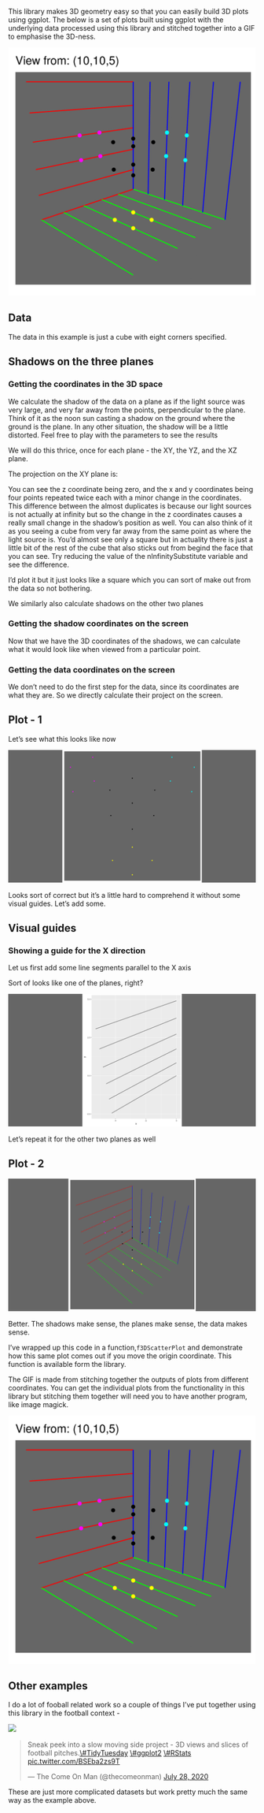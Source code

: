 This library makes 3D geometry easy so that you can easily build 3D
plots using ggplot. The below is a set of plots built using ggplot with
the underlying data processed using this library and stitched together
into a GIF to emphasise the 3D-ness.

![](./example.gif)

Data
----

The data in this example is just a cube with eight corners specified.

Shadows on the three planes
---------------------------

### Getting the coordinates in the 3D space

We calculate the shadow of the data on a plane as if the light source
was very large, and very far away from the points, perpendicular to the
plane. Think of it as the noon sun casting a shadow on the ground where
the ground is the plane. In any other situation, the shadow will be a
little distorted. Feel free to play with the parameters to see the
results

We will do this thrice, once for each plane - the XY, the YZ, and the XZ
plane.

The projection on the XY plane is:

You can see the z coordinate being zero, and the x and y coordinates
being four points repeated twice each with a minor change in the
coordinates. This difference between the almost duplicates is because
our light sources is not actually at infinity but so the change in the z
coordinates causes a really small change in the shadow’s position as
well. You can also think of it as you seeing a cube from very far away
from the same point as where the light source is. You’d almost see only
a square but in actuality there is just a little bit of the rest of the
cube that also sticks out from begind the face that you can see. Try
reducing the value of the nInfinitySubstitute variable and see the
difference.

I’d plot it but it just looks like a square which you can sort of make
out from the data so not bothering.

We similarly also calculate shadows on the other two planes

### Getting the shadow coordinates on the screen

Now that we have the 3D coordinates of the shadows, we can calculate
what it would look like when viewed from a particular point.

### Getting the data coordinates on the screen

We don’t need to do the first step for the data, since its coordinates
are what they are. So we directly calculate their project on the screen.

Plot - 1
--------

Let’s see what this looks like now

![](README_files/figure-markdown_strict/Plot1-1.png)

Looks sort of correct but it’s a little hard to comprehend it without
some visual guides. Let’s add some.

Visual guides
-------------

### Showing a guide for the X direction

Let us first add some line segments parallel to the X axis

Sort of looks like one of the planes, right?

![](README_files/figure-markdown_strict/VisualGuidesPlot-1.png)

Let’s repeat it for the other two planes as well

Plot - 2
--------

![](README_files/figure-markdown_strict/Plot2-1.png)

Better. The shadows make sense, the planes make sense, the data makes
sense.

I’ve wrapped up this code in a function,`f3DScatterPlot` and demonstrate
how this same plot comes out if you move the origin coordinate. This
function is available form the library.

The GIF is made from stitching together the outputs of plots from
different coordinates. You can get the individual plots from the
functionality in this library but stitching them together will need you
to have another program, like image magick.

![](./example.gif)

Other examples
--------------

I do a lot of fooball related work so a couple of things I’ve put
together using this library in the football context -

![](https://thecomeonman.github.io/ThiagoLastBayernGoalInvolvement.gif)

<blockquote class="twitter-tweet">
<p lang="en" dir="ltr">
Sneak peek into a slow moving side project - 3D views and slices of
football
pitches.<a href="https://twitter.com/hashtag/TidyTuesday?src=hash&amp;ref_src=twsrc%5Etfw">\#TidyTuesday</a>
<a href="https://twitter.com/lhashtag/ggplot2?src=hash&amp;ref_src=twsrc%5Etfw">\#ggplot2</a>
<a href="https://twitter.com/hashtag/RStats?src=hash&amp;ref_src=twsrc%5Etfw">\#RStats</a>
<a href="https://t.co/BSEba2zs9T">pic.twitter.com/BSEba2zs9T</a>
</p>
— The Come On Man (@thecomeonman)
<a href="https://twitter.com/thecomeonman/status/1288103535066746882?ref_src=twsrc%5Etfw">July
28, 2020</a>
</blockquote>
<script async src="https://platform.twitter.com/widgets.js" charset="utf-8"></script>
These are just more complicated datasets but work pretty much the same
way as the example above.
